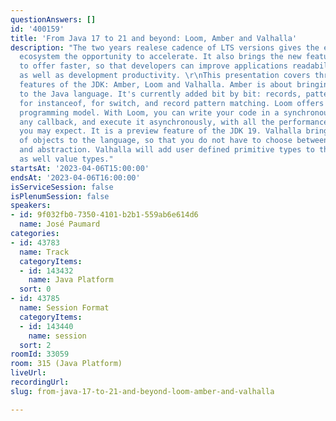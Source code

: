 ```yaml
---
questionAnswers: []
id: '400159'
title: 'From Java 17 to 21 and beyond: Loom, Amber and Valhalla'
description: "The two years realese cadence of LTS versions gives the entire Java
  ecosystem the opportunity to accelerate. It also brings the new features Java has
  to offer faster, so that developers can improve applications readability, maintainability
  as well as development productivity. \r\nThis presentation covers three of the new
  features of the JDK: Amber, Loom and Valhalla. Amber is about bringing pattern matching
  to the Java language. It's currently added bit by bit: records, pattern matching
  for instanceof, for switch, and record pattern matching. Loom offers a new concurrent
  programming model. With Loom, you can write your code in a synchronous way, without
  any callback, and execute it asynchronously, with all the performances benefits
  you may expect. It is a preview feature of the JDK 19. Valhalla brings a new kind
  of objects to the language, so that you do not have to choose between performances
  and abstraction. Valhalla will add user defined primitive types to the Java language
  as well value types."
startsAt: '2023-04-06T15:00:00'
endsAt: '2023-04-06T16:00:00'
isServiceSession: false
isPlenumSession: false
speakers:
- id: 9f032fb0-7350-4101-b2b1-559ab6e614d6
  name: José Paumard
categories:
- id: 43783
  name: Track
  categoryItems:
  - id: 143432
    name: Java Platform
  sort: 0
- id: 43785
  name: Session Format
  categoryItems:
  - id: 143440
    name: session
  sort: 2
roomId: 33059
room: 315 (Java Platform)
liveUrl: 
recordingUrl: 
slug: from-java-17-to-21-and-beyond-loom-amber-and-valhalla

---
```

